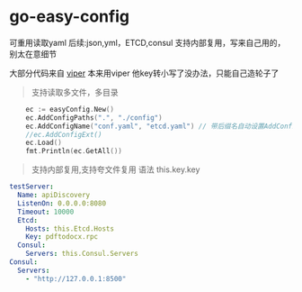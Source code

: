 # go-easy-config
可重用读取yaml  后续:json,yml，ETCD,consul
支持内部复用，写来自己用的，别太在意细节

大部分代码来自 [viper](github.com/spf13/viper)
本来用viper 他key转小写了没办法，只能自己造轮子了

>支持读取多文件，多目录
```go
    ec := easyConfig.New()
	ec.AddConfigPaths(".", "./config")
	ec.AddConfigName("conf.yaml", "etcd.yaml") // 带后缀名自动设置AddConfigExt
	//ec.AddConfigExt()
	ec.Load()
	fmt.Println(ec.GetAll())
```
>支持内部复用,支持夸文件复用 语法 this.key.key
```yaml
testServer:
  Name: apiDiscovery
  ListenOn: 0.0.0.0:8080
  Timeout: 10000
  Etcd:
    Hosts: this.Etcd.Hosts
    Key: pdftodocx.rpc
  Consul:
    Servers: this.Consul.Servers
Consul:
  Servers:
    - "http://127.0.0.1:8500"
```